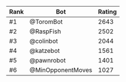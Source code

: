 Rank|Bot|Rating
---|---|---
#1|@ToromBot|2643
#2|@RaspFish|2502
#3|@colinbot|2044
#4|@katzebot|1561
#5|@pawnrobot|1401
#6|@MinOpponentMoves|1027
